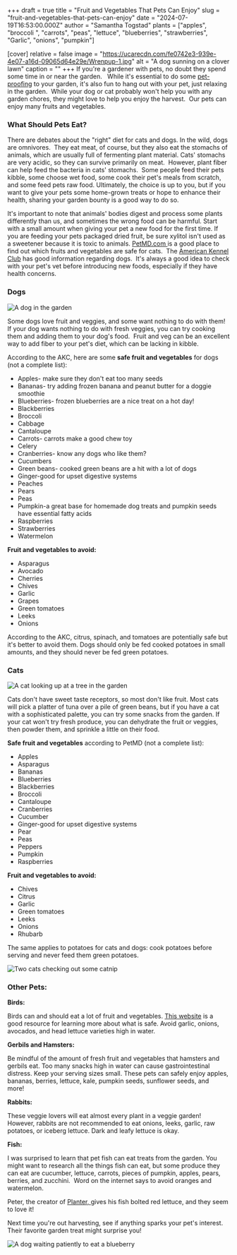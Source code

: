 +++
draft = true
title = "Fruit and Vegetables That Pets Can Enjoy"
slug = "fruit-and-vegetables-that-pets-can-enjoy"
date = "2024-07-19T16:53:00.000Z"
author = "Samantha Togstad"
plants = ["apples", "broccoli ", "carrots", "peas", "lettuce", "blueberries", "strawberries", "Garlic", "onions", "pumpkin"]

[cover]
relative = false
image = "https://ucarecdn.com/fe0742e3-939e-4e07-a16d-09065d64e29e/Wrenpup-1.jpg"
alt = "A dog sunning on a clover lawn"
caption = ""
+++
If you're a gardener with pets, no doubt they spend some time in or near the garden.   While it's essential to do some [pet-proofing](https://blog.planter.garden/posts/pet-proofing/) to your garden, it's also fun to hang out with your pet, just relaxing in the garden.  While your dog or cat probably won't help you with any garden chores, they might love to help you enjoy the harvest.  Our pets can enjoy many fruits and vegetables.  

### What Should Pets Eat?

There are debates about the "right" diet for cats and dogs. In the wild, dogs are omnivores.  They eat meat, of course, but they also eat the stomachs of animals, which are usually full of fermenting plant material. Cats' stomachs are very acidic, so they can survive primarily on meat.  However, plant fiber can help feed the bacteria in cats' stomachs.  Some people feed their pets kibble, some choose wet food, some cook their pet's meals from scratch, and some feed pets raw food. Ultimately, the choice is up to you, but if you want to give your pets some home-grown treats or hope to enhance their health, sharing your garden bounty is a good way to do so. 

It's important to note that animals' bodies digest and process some plants differently than us, and sometimes the wrong food can be harmful. Start with a small amount when giving your pet a new food for the first time. If you are feeding your pets packaged dried fruit, be sure xylitol isn't used as a sweetener because it is toxic to animals. [PetMD.com ](https://www.petmd.com/cat/which-fruits-can-cats-eat)is a good place to find out which fruits and vegetables are safe for cats.  The [American Kennel Club](https://www.akc.org/expert-advice/nutrition/fruits-vegetables-dogs-can-and-cant-eat/) has good information regarding dogs.  It's always a good idea to check with your pet's vet before introducing new foods, especially if they have health concerns.

### Dogs

![A dog in the garden ](https://ucarecdn.com/81e7c1af-03aa-482d-ae1a-bccdecde706c/Connorspup-1.jpg)

Some dogs love fruit and veggies, and some want nothing to do with them! If your dog wants nothing to do with fresh veggies, you can try cooking them and adding them to your dog's food.  Fruit and veg can be an excellent way to add fiber to your pet's diet, which can be lacking in kibble. 

According to the AKC, here are some **safe fruit and vegetables** for dogs (not a complete list): 

* Apples- make sure they don't eat too many seeds
* Bananas- try adding frozen banana and peanut butter for a doggie smoothie
* Blueberries- frozen blueberries are a nice treat on a hot day!
* Blackberries
* Broccoli
* Cabbage
* Cantaloupe
* Carrots- carrots make a good chew toy
* Celery
* Cranberries- know any dogs who like them? 
* Cucumbers
* Green beans- cooked green beans are a hit with a lot of dogs
* Ginger-good for upset digestive systems
* Peaches
* Pears
* Peas
* Pumpkin-a great base for homemade dog treats and pumpkin seeds have essential fatty acids 
* Raspberries
* Strawberries
* Watermelon

**Fruit and vegetables to avoid:**

* Asparagus
* Avocado
* Cherries
* Chives
* Garlic
* Grapes
* Green tomatoes
* Leeks
* Onions

According to the AKC, citrus, spinach, and tomatoes are potentially safe but it's better to avoid them. Dogs should only be fed cooked potatoes in small amounts, and they should never be fed green potatoes.

### Cats

![A cat looking up at a tree in the garden](https://ucarecdn.com/0bb91f2e-28e0-464a-b74a-5237ae838014/Erinscat.jpg)

Cats don't have sweet taste receptors, so most don't like fruit. Most cats will pick a platter of tuna over a pile of green beans, but if you have a cat with a sophisticated palette, you can try some snacks from the garden. If your cat won't try fresh produce, you can dehydrate the fruit or veggies, then powder them, and sprinkle a little on their food. 

**Safe fruit and vegetables** according to PetMD (not a complete list):

* Apples
* Asparagus
* Bananas
* Blueberries
* Blackberries
* Broccoli
* Cantaloupe
* Cranberries
* Cucumber
* Ginger-good for upset digestive systems 
* Pear
* Peas
* Peppers
* Pumpkin
* Raspberries

**Fruit and vegetables to avoid:**

* Chives
* Citrus
* Garlic
* Green tomatoes
* Leeks
* Onions
* Rhubarb

The same applies to potatoes for cats and dogs: cook potatoes before serving and never feed them green potatoes. 

![Two cats checking out some catnip](https://ucarecdn.com/a551166a-8d4e-4091-a460-8c62ead9dcf1/Erinskitties.jpg)

### Other Pets: 

**Birds:**

Birds can and should eat a lot of fruit and vegetables. [This website](https://vcahospitals.com/know-your-pet/fruits-and-vegetables-in-bird-diets#:~:text=Fresh%20produce%20should%20comprise%20no,nutrient%20in%20a%20birds'%20diet.) is a good resource for learning more about what is safe. Avoid garlic, onions, avocados, and head lettuce varieties high in water. 

**Gerbils and Hamsters:**

Be mindful of the amount of fresh fruit and vegetables that hamsters and gerbils eat. Too many snacks high in water can cause gastrointestinal distress. Keep your serving sizes small. These pets can safely enjoy apples, bananas, berries, lettuce, kale, pumpkin seeds, sunflower seeds, and more!  

**Rabbits:**

These veggie lovers will eat almost every plant in a veggie garden! However, rabbits are not recommended to eat onions, leeks, garlic, raw potatoes, or iceberg lettuce. Dark and leafy lettuce is okay. 

**Fish:** 

I was surprised to learn that pet fish can eat treats from the garden. You might want to research all the things fish can eat, but some produce they can eat are cucumber, lettuce, carrots, pieces of pumpkin, apples, pears, berries, and zucchini.  Word on the internet says to avoid oranges and watermelon.

Peter, the creator of [Planter, ](https://planter.garden/)gives his fish bolted red lettuce, and they seem to love it! 

Next time you're out harvesting, see if anything sparks your pet's interest.  Their favorite garden treat might surprise you!

![A dog waiting patiently to eat a blueberry](https://ucarecdn.com/84e1b9ad-d50c-49ea-ab87-3bc5cb8b4f17/blueberryotto.JPEG)
